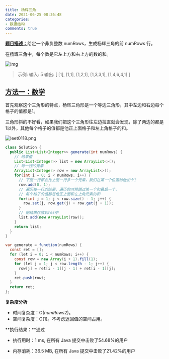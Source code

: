 ```yaml
---
title: 杨辉三角
date: 2021-06-25 08:36:48
categories:
- 数据结构
comments: true
---
```


[**题目描述：**](https://leetcode-cn.com/problems/pascals-triangle/)给定一个非负整数 numRows，生成杨辉三角的前 numRows 行。

在杨辉三角中，每个数是它左上方和右上方的数的和。

![img](https://pic.leetcode-cn.com/1626927345-DZmfxB-PascalTriangleAnimated2.gif)

<!-- more -->

> 示例:
> 输入: 5
> 输出:
> [
>    	[1],
>      [1,1],
>      [1,2,1],
>    [1,3,3,1],
>   [1,4,6,4,1]
> ]



## [方法一：数学](https://leetcode-cn.com/problems/pascals-triangle/solution/yang-hui-san-jiao-tu-xing-la-zhi-kan-by-qu8ie/)

首先观察这个三角形的特点，杨辉三角形是一个等边三角形，其中左边和右边每个格子的值都是1。

三角形斜的不好看，如果我们把这个三角形往左边拉直就会发现，除了两边的都是1以外，其他每个格子的值都是他正上面格子和左上角格子的和。

![leet0118.png](https://pic.leetcode-cn.com/1616205857-ArsrMb-leet0118.png)

```java
class Solution {
  public List<List<Integer>> generate(int numRows) {
    // 结果值
    List<List<Integer>> list = new ArrayList<>();
    // 每一行的元素
    ArrayList<Integer> row = new ArrayList<>();
    for(int i = 0; i < numRows; i++) {
      // 下面一行都会比上面一行多一个元素，我们在第一个位置给他加个1
      row.add(0, 1);
      // 遍历每一行的结果，遍历的时候跳过第一个和最后一个，
      // 每个格子的值都是他正上面和左上角元素的和
      for(int j = 1; j < row.size() - 1; j++) {
        row.set(j, row.get(j) + row.get(j + 1));
      }
      // 把结果存放到res中
      list.add(new ArrayList(row));
    }
    return list;
  }
}

var generate = function(numRows) {
  const ret = [];
  for (let i = 0; i < numRows; i++) {
    const row = new Array(i + 1).fill(1);
    for (let j = 1; j < row.length - 1; j++) {
      row[j] = ret[i - 1][j - 1] + ret[i - 1][j];
    }
    ret.push(row);
  }
  return ret;
};
```

**复杂度分析**

- 时间复杂度：O(*numRows*2)。
- 空间复杂度：O(1)。不考虑返回值的空间占用。

**执行结果：**通过

- 执行用时：1 ms, 在所有 Java 提交中击败了54.68%的用户

- 内存消耗：36.5 MB, 在所有 Java 提交中击败了21.42%的用户
